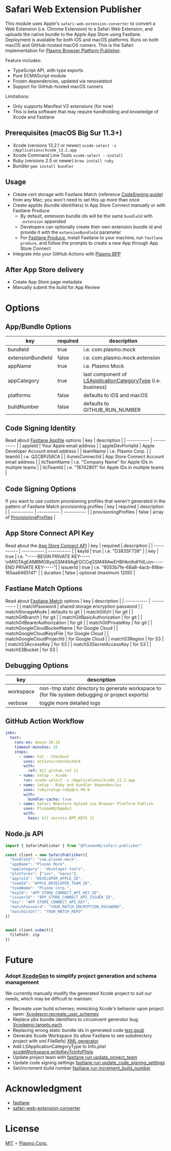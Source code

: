 # Safari Web Extension Publisher

This module uses Apple's `safari-web-extension-converter` to convert a Web Extension (i.e. Chrome Extension) to a Safari Web Extension, and uploads the native bundle to the Apple App Store using Fastlane. Deployment is available for both iOS and macOS platforms. Runs on both macOS and GitHub-hosted macOS runners. This is the Safari implementation for [Plasmo Browser Platform Publisher](https://github.com/PlasmoHQ/bpp).

Feature includes:
- TypeScript API, with type exports
- Pure ECMAScript module
- Frozen dependencies, updated via renovatebot
- Support for GitHub-hosted macOS runners

Limitations: 
- Only supports Manifest V2 extensions (for now)
- This is beta software that may require handholding and knowledge of Xcode and Fastlane

## Prerequisites (macOS Big Sur 11.3+)
- Xcode (versions 13.2.1 or newer) ```xcode-select -s /Applications/Xcode_13.2.app```
- Xcode Command Line Tools ```xcode-select --install```
- Ruby (versions 2.5 or newer) ```brew install ruby```
- Bundler ```gem install bundler```

## Usage
- Create cert storage with Fastlane Match (reference [CodeSigning.guide](https://codesigning.guide/)) from any Mac; you won't need to set this up more than once
- Create appIds (bundle identifiers) in App Store Connect manually or with Fastlane Produce
    - By default, extension bundle ids will be the same `bundleId` with `.extension` appended
    - Developers can optionally create their own extension bundle id and provide it with the `extensionBundleId` parameter
    - For [Fastlane Produce](https://docs.fastlane.tools/actions/produce/#features:~:text=in%20the%20Keychain-,Usage,-Creating%20a%20new), install Fastlane to your machine, run `fastlane produce`, and follow the prompts to create a new App through App Store Connect
- Integrate into your GitHub Actions with [Plasmo BPP](https://github.com/PlasmoHQ/bpp)

## After App Store delivery
- Create App Store page metadata
- Manually submit the build for App Review

# Options

## App/Bundle Options
| key | required | description |
| ----------- | ----------- | ----------- |
| bundleId | true | i.e. com.plasmo.mock |
| extensionBundleId | false | i.e. com.plasmo.mock.extension |
| appName | true | i.e. Plasmo Mock |
| appCategory | true | last component of [LSApplicationCategoryType](https://developer.apple.com/documentation/bundleresources/information_property_list/lsapplicationcategorytype) (i.e. business)|
| platforms | false | defaults to iOS and macOS|
| buildNumber | false | defaults to GITHUB_RUN_NUMBER |

## Code Signing Identity
Read about [Fastlane Appfile](https://docs.fastlane.tools/advanced/Appfile/) options
| key | description |
| ----------- | ----------- |
| appleId | Your Apple email address |
| appleDevPortalId | Apple Developer Account email address |
| teamName | i.e. Plasmo Corp. |
| teamId | i.e. Q2CBPJ58CA |
| itunesConnectId | App Store Connect Account email address |
| itcTeamName | i.e. "Company Name" for Apple IDs in multiple teams |
| itcTeamId | i.e. "18742801" for Apple IDs in multiple teams |

## Code Signing Options
If you want to use custom provisioning profiles that weren't generated in the pattern of Fastlane Match provisioning profiles
| key | required | description |
| ----------- | ----------- | ----------- |
| provisioningProfiles | false | array of [ProvisioningProfiles](https://github.com/DanielSinclair/safari-webstore-upload/blob/0681fa661b0386e93f40c7bc54344c76920a64b3/src/xcode/common/provisioningProfile.ts#L12) |

## App Store Connect API Key
Read about the [App Store Connect API](https://docs.fastlane.tools/app-store-connect-api/)
| key | required | description |
| ----------- | ----------- | ----------- |
| keyId | true | i.e. "D383SF739" |
| key | true | i.e. "-----BEGIN PRIVATE KEY-----\nMIGTAgEAMBMGByqGSM49AgEGCCqGSM49AwEHBHknlhdlYdLu\n-----END PRIVATE KEY-----"|
| issuerId | true | i.e. "6053b7fe-68a8-4acb-89be-165aa6465141" |
| duration | false | optional (maximum 1200) | 

## Fastlane Match Options
Read about [Fastlane Match](https://docs.fastlane.tools/actions/match/#match:~:text=alias%20for%20%22sync_code_signing%22-,Parameters,-Key) options
| key | description |
| ----------- | ----------- |
| matchPassword | shared storage encryption password |
| matchStorageMode | defaults to git |
| matchGitUrl | for git |
| matchGitBranch | for git |
| matchGitBasicAuthorization | for git |
| matchGitBearerAuthorization | for git |
| matchGitPrivateKey | for git |
| matchGoogleCloudBucketName | for Google Cloud |
| matchGoogleCloudKeysFile | for Google Cloud |
| matchGoogleCloudProjectId | for Google Cloud |
| matchS3Region | for S3 |
| matchS3AccessKey | for S3 |
| matchS3SecretAccessKey | for S3 |
| matchS3Bucket | for S3 |

## Debugging Options
| key | description |
| ----------- | ----------- |
| workspace | non-tmp static directory to generate workspace to (for file system debugging or project exports) |
| verbose | toggle more detailed logs |

## GitHub Action Workflow
```yaml
jobs:
  test:
    runs-on: macos-10.15
    timeout-minutes: 15
    steps:
      - name: Git - Checkout
        uses: actions/checkout@v4
        with:
          ref: ${{ github.ref }}
      - name: Setup - Xcode
        run: xcode-select -s /Applications/Xcode_13.2.app
      - name: Setup - Ruby and bundler dependencies
        uses: ruby/setup-ruby@v1.99.0
        with:
          bundler-cache: true
      - name: Safari Webstore Upload via Browser Platform Publish
        uses: PlasmoHQ/bpp@v2
        with:
          keys: ${{ secrets.BPP_KEYS }}
```


## Node.js API

```ts
import { SafariPublisher } from "@PlasmoHQ/safari-publisher"

const client = new SafariPublisher({
  "bundleId": "com.plasmo.mock",
  "appName": "Plasmo Mock",
  "appCategory": "developer-tools",
  "platforms": ["ios", "macos"],
  "appleId": "DEVELOPER_APPLE_ID",
  "teamId": "APPLE_DEVELOPER_TEAM_ID",
  "teamName": "Plasmo Corp.",
  "keyId": "APP_STORE_CONNECT_API_KEY_ID",
  "issuerId": "APP_STORE_CONNECT_API_ISSUER_ID",
  "key": "APP_STORE_CONNECT_API_KEY",
  "matchPassword": "YOUR_MATCH_ENCRYPTION_PASSWORD",
  "matchGitUrl": "YOUR_MATCH_REPO"
})


await client.submit({
  filePath: zip
})
```

# Future
### Adopt [XcodeGen](https://github.com/yonaskolb/XcodeGen) to simplify project generation and schema management
We currently manually modify the generated Xcode project to suit our needs, which may be difficult to maintain:
-  Recreate user build schemes; mimicking Xcode's behavior upon project open: [Xcodeproj.recreate_user_schemes](https://github.com/plasmo-foss/fastlane-plugin-safari-web-extension-converter/blob/41bfd5048c0b2c2b5c8c383f7c370f5cd9a7f2f2/lib/fastlane/plugin/safari_web_extension_converter/helper/safari_web_extension_converter_helper.rb#L48)
- Replace pbx bundle identifiers to circumvent generator bug: [Xcodeproj.targets.each](https://github.com/plasmo-foss/fastlane-plugin-safari-web-extension-converter/blob/41bfd5048c0b2c2b5c8c383f7c370f5cd9a7f2f2/lib/fastlane/plugin/safari_web_extension_converter/helper/safari_web_extension_converter_helper.rb#L58)
- Replacing wrong static bundle ids in generated code [text.gsub](https://github.com/plasmo-foss/fastlane-plugin-safari-web-extension-converter/blob/41bfd5048c0b2c2b5c8c383f7c370f5cd9a7f2f2/lib/fastlane/plugin/safari_web_extension_converter/helper/safari_web_extension_converter_helper.rb#L72)
- Generate Xcode Workspace (to allow Fastlane to see subdirectory project with xml FileRefs) [XML generator](https://github.com/DanielSinclair/safari-webstore-upload/blob/a25c6b8a889f3610aef5b4ea8aca3308700d8fdf/src/xcode/index.ts#L35)
- Add LSApplicationCategoryType to Info.plist [xcodeWorkspace.writeKeyToInfoPlists](https://github.com/DanielSinclair/safari-webstore-upload/blob/a25c6b8a889f3610aef5b4ea8aca3308700d8fdf/src/index.ts#L147)
- Update project team with [fastlane run update_project_team](https://github.com/DanielSinclair/safari-webstore-upload/blob/a25c6b8a889f3610aef5b4ea8aca3308700d8fdf/src/fastlane/index.ts#L120)
- Update code signing settings [fastlane run update_code_signing_settings](https://github.com/DanielSinclair/safari-webstore-upload/blob/a25c6b8a889f3610aef5b4ea8aca3308700d8fdf/src/fastlane/index.ts#L89)
- Set/increment build number [fastlane run increment_build_number](https://github.com/DanielSinclair/safari-webstore-upload/blob/a25c6b8a889f3610aef5b4ea8aca3308700d8fdf/src/fastlane/index.ts#L143)


# Acknowledgment
- [fastlane](https://docs.fastlane.tools/)
- [safari-web-extension-converter](https://developer.apple.com/documentation/safariservices/safari_web_extensions/converting_a_web_extension_for_safari)

# License

[MIT](./license) ⭐ [Plasmo Corp.](https://plasmo.com)
